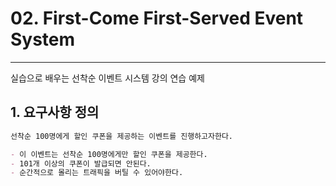 # 02. First-Come First-Served Event System
___


실습으로 배우는 선착순 이벤트 시스템 강의 연습 예제

## 1. 요구사항 정의
```markdown
선착순 100명에게 할인 쿠폰을 제공하는 이벤트를 진행하고자한다.

- 이 이벤트는 선착순 100명에게만 할인 쿠폰을 제공한다.
- 101개 이상의 쿠폰이 발급되면 안된다.
- 순간적으로 몰리는 트래픽을 버틸 수 있어야한다.
```